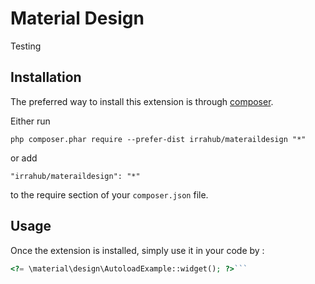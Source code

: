 Material Design
===============
Testing

Installation
------------

The preferred way to install this extension is through [composer](http://getcomposer.org/download/).

Either run

```
php composer.phar require --prefer-dist irrahub/materaildesign "*"
```

or add

```
"irrahub/materaildesign": "*"
```

to the require section of your `composer.json` file.


Usage
-----

Once the extension is installed, simply use it in your code by  :

```php
<?= \material\design\AutoloadExample::widget(); ?>```
